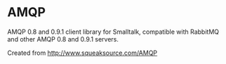 # AMQP

AMQP 0.8 and 0.9.1 client library for Smalltalk, compatible with RabbitMQ and other AMQP 0.8 and 0.9.1 servers.

Created from http://www.squeaksource.com/AMQP
